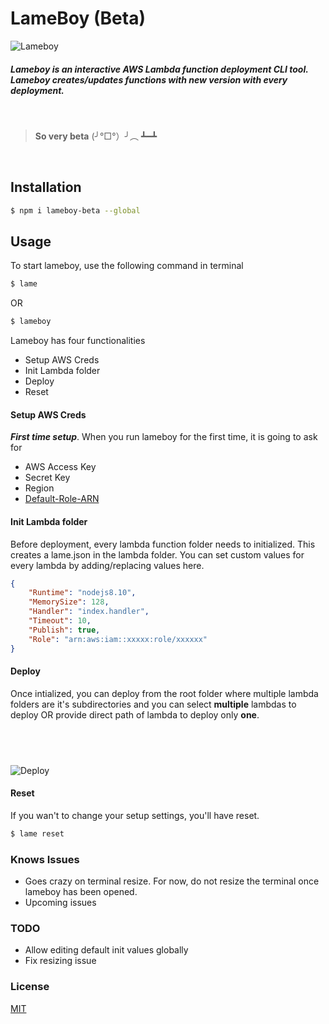 # LameBoy (Beta)
![Lameboy](https://i.ibb.co/2KGbVHx/lame.png)

##### Lameboy is an *interactive* AWS Lambda function deployment CLI tool. Lameboy creates/updates functions with new version with every deployment.
 &nbsp;


 > **So very beta**   (╯°□°）╯︵ ┻━┻

 &nbsp;
## Installation

```sh
$ npm i lameboy-beta --global
```

## Usage
To start lameboy, use the following command in terminal
```sh
$ lame
```
OR
```sh
$ lameboy
```

Lameboy  has  four  functionalities
   - Setup AWS Creds
   - Init Lambda folder
   - Deploy
   - Reset


#### Setup AWS Creds
***First time setup***. When you run lameboy for the first time, it is going to ask for
- AWS Access Key
- Secret Key
- Region
- [Default-Role-ARN](https://docs.aws.amazon.com/general/latest/gr/aws-arns-and-namespaces.html)

#### Init Lambda folder
Before deployment, every lambda function folder needs to initialized. This creates a lame.json in the lambda folder. You can set custom values for every lambda by adding/replacing values here.

```json
{
    "Runtime": "nodejs8.10",
    "MemorySize": 128,
    "Handler": "index.handler",
    "Timeout": 10,
    "Publish": true,
    "Role": "arn:aws:iam::xxxxx:role/xxxxxx"
}
```

#### Deploy
Once intialized, you can deploy from the root folder where multiple lambda folders are it's subdirectories and you can select **multiple** lambdas to deploy OR provide direct path of lambda to deploy only **one**.

 &nbsp;
---
![Deploy](https://i.ibb.co/F7YSNRb/lame-deploy.png)

#### Reset
If you wan't to change your setup settings, you'll have reset.
```sh
$ lame reset
```

### Knows Issues
 - Goes crazy on terminal resize. For now, do not resize the terminal once lameboy has been opened.
 - Upcoming issues

### TODO
 - Allow editing default init values globally
 - Fix resizing issue

###  License
 [MIT](https://github.com/IQAndreas/markdown-licenses/blob/master/mit.md)